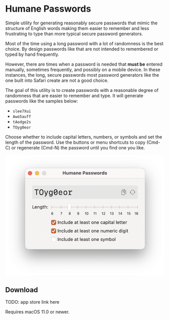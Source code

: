 #  Humane Passwords

Simple utility for generating reasonably secure passwords that mimic the structure of English words making them easier to remember and less frustrating to type than more typical secure password generators.

Most of the time using a long password with a lot of randomness is the best choice. By design passwords like that are not intended to remembered or typed by hand frequently.

However, there are times when a password is needed that **must be** entered manually, sometimes frequently, and possibly on a mobile device. In these instances, the long, secure passwords most password generators like the one built into Safari create are not a good choice.

The goal of this utility is to create passwords with a reasonable degree of randomness that are easier to remember and type. It will generate passwords like the samples below:

* `slee7Xui`
* `Awo5auff`
* `tAodge2s`
* `TOyg0eor`

Choose whether to include capital letters, numbers, or symbols and set the length of the password. Use the buttons or menu shortcuts to copy (Cmd-C) or regenerate (Cmd-N) the password until you find one you like.

![](screenshot.png)

 ## Download

TODO: app store link here

Requires macOS 11.0 or newer.
